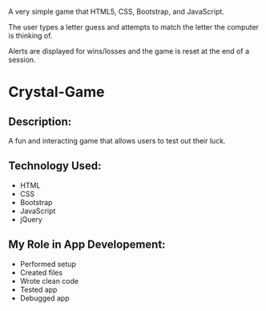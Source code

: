 A very simple game that HTML5, CSS, Bootstrap, and JavaScript.

The user types a letter guess and attempts to match the letter the computer is thinking of.

Alerts are displayed for wins/losses and the game is reset at the end of a session.

# Crystal-Game

## Description: 
A fun and interacting game that allows users to test out their luck.

## Technology Used:
* HTML
* CSS
* Bootstrap
* JavaScript
* jQuery

## My Role in App Developement: 
* Performed setup
* Created files
* Wrote clean code
* Tested app
* Debugged app
